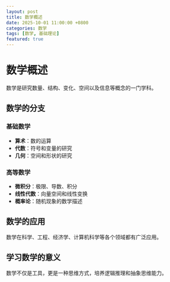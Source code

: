 ```yaml
---
layout: post
title: 数学概述
date: 2025-10-01 11:00:00 +0800
categories: 数学
tags: [数学, 基础理论]
featured: true
---
```


# 数学概述

数学是研究数量、结构、变化、空间以及信息等概念的一门学科。

## 数学的分支

### 基础数学
- **算术**：数的运算
- **代数**：符号和变量的研究
- **几何**：空间和形状的研究

### 高等数学
- **微积分**：极限、导数、积分
- **线性代数**：向量空间和线性变换
- **概率论**：随机现象的数学描述

## 数学的应用

数学在科学、工程、经济学、计算机科学等各个领域都有广泛应用。

## 学习数学的意义

数学不仅是工具，更是一种思维方式，培养逻辑推理和抽象思维能力。
